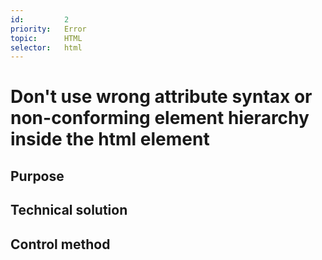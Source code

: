 ```yaml
---
id:         2
priority:   Error
topic:      HTML
selector:   html
---
```


# Don't use wrong attribute syntax or non-conforming element hierarchy inside the html element

## Purpose

## Technical solution

## Control method

